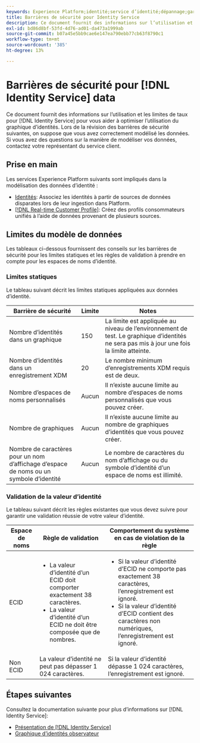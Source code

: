 ```yaml
---
keywords: Experience Platform;identité;service d’identité;dépannage;garde-fous;consignes;limite;
title: Barrières de sécurité pour Identity Service
description: Ce document fournit des informations sur l’utilisation et les limites de taux pour les données Identity Service afin de vous aider à optimiser l’utilisation du graphique d’identités.
exl-id: bd86d8bf-53fd-4d76-ad01-da473a1999ab
source-git-commit: b07a45e5bb9cae6e147ea790ebb77cb63f8790c1
workflow-type: tm+mt
source-wordcount: '385'
ht-degree: 13%

---
```


# Barrières de sécurité pour [!DNL Identity Service] data

Ce document fournit des informations sur l’utilisation et les limites de taux pour [!DNL Identity Service] pour vous aider à optimiser l’utilisation du graphique d’identités. Lors de la révision des barrières de sécurité suivantes, on suppose que vous avez correctement modélisé les données. Si vous avez des questions sur la manière de modéliser vos données, contactez votre représentant du service client.

## Prise en main

Les services Experience Platform suivants sont impliqués dans la modélisation des données d’identité :

* [Identités](home.md): Associez les identités à partir de sources de données disparates lors de leur ingestion dans Platform.
* [[!DNL Real-time Customer Profile]](../profile/home.md): Créez des profils consommateurs unifiés à l’aide de données provenant de plusieurs sources.

## Limites du modèle de données

Les tableaux ci-dessous fournissent des conseils sur les barrières de sécurité pour les limites statiques et les règles de validation à prendre en compte pour les espaces de noms d’identité.

### Limites statiques

Le tableau suivant décrit les limites statiques appliquées aux données d’identité.

| Barrière de sécurité | Limite | Notes |
| --- | --- | --- |
| Nombre d’identités dans un graphique | 150 | La limite est appliquée au niveau de l’environnement de test. Le graphique d’identités ne sera pas mis à jour une fois la limite atteinte. |
| Nombre d’identités dans un enregistrement XDM | 20 | Le nombre minimum d’enregistrements XDM requis est de deux. |
| Nombre d’espaces de noms personnalisés | Aucun | Il n’existe aucune limite au nombre d’espaces de noms personnalisés que vous pouvez créer. |
| Nombre de graphiques | Aucun | Il n’existe aucune limite au nombre de graphiques d’identités que vous pouvez créer. |
| Nombre de caractères pour un nom d’affichage d’espace de noms ou un symbole d’identité | Aucun | Le nombre de caractères du nom d’affichage ou du symbole d’identité d’un espace de noms est illimité. |

### Validation de la valeur d’identité

Le tableau suivant décrit les règles existantes que vous devez suivre pour garantir une validation réussie de votre valeur d’identité.

| Espace de noms | Règle de validation | Comportement du système en cas de violation de la règle |
| --- | --- | --- |
| ECID | <ul><li>La valeur d’identité d’un ECID doit comporter exactement 38 caractères.</li><li>La valeur d’identité d’un ECID ne doit être composée que de nombres.</li></ul> | <ul><li>Si la valeur d’identité d’ECID ne comporte pas exactement 38 caractères, l’enregistrement est ignoré.</li><li>Si la valeur d’identité d’ECID contient des caractères non numériques, l’enregistrement est ignoré.</li></ul> |
| Non ECID | La valeur d’identité ne peut pas dépasser 1 024 caractères. | Si la valeur d’identité dépasse 1 024 caractères, l’enregistrement est ignoré. |

## Étapes suivantes

Consultez la documentation suivante pour plus d’informations sur [!DNL Identity Service]:

* [Présentation de [!DNL Identity Service]](home.md)
* [Graphique d’identités observateur](ui/identity-graph-viewer.md)
